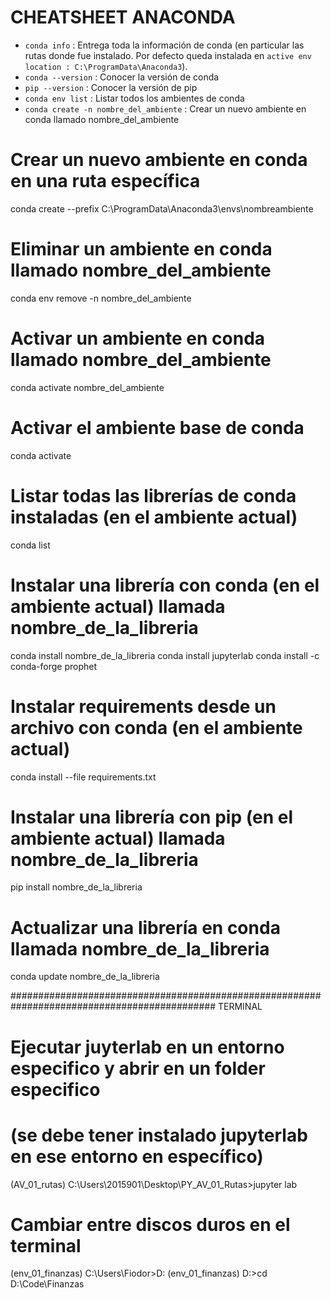 # CHEATSHEET ANACONDA

- `conda info` : Entrega toda la información de conda (en particular las rutas donde fue instalado. Por defecto queda instalada en  `active env location : C:\ProgramData\Anaconda3`).
- `conda --version` : Conocer la versión de conda
- `pip --version` : Conocer la versión de pip
- `conda env list` : Listar todos los ambientes de conda
- `conda create -n nombre_del_ambiente` : Crear un nuevo ambiente en conda llamado nombre_del_ambiente



# Crear un nuevo ambiente en conda en una ruta específica
conda create --prefix C:\ProgramData\Anaconda3\envs\nombreambiente

# Eliminar un ambiente en conda llamado nombre_del_ambiente
conda env remove -n nombre_del_ambiente

# Activar un ambiente en conda llamado nombre_del_ambiente
conda activate nombre_del_ambiente

# Activar el ambiente base de conda
conda activate

# Listar todas las librerías de conda instaladas (en el ambiente actual)
conda list

# Instalar una librería con conda (en el ambiente actual) llamada nombre_de_la_libreria
conda install nombre_de_la_libreria
conda install jupyterlab
conda install -c conda-forge prophet

# Instalar requirements desde un archivo con conda (en el ambiente actual)
conda install --file requirements.txt

# Instalar una librería con pip (en el ambiente actual) llamada nombre_de_la_libreria
pip install nombre_de_la_libreria

# Actualizar una librería en conda llamada nombre_de_la_libreria
conda update nombre_de_la_libreria

#############################################################################################
TERMINAL
# Ejecutar juyterlab en un entorno especifico y abrir en un folder especifico
# (se debe tener instalado jupyterlab en ese entorno en específico)
(AV_01_rutas) C:\Users\2015901\Desktop\PY_AV_01_Rutas>jupyter lab

# Cambiar entre discos duros en el terminal
(env_01_finanzas) C:\Users\Fiodor>D:
(env_01_finanzas) D:\>cd D:\Code\Finanzas







